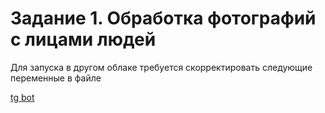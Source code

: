 # Задание 1. Обработка фотографий с лицами людей

Для запуска в другом облаке требуется скорректировать следующие переменные в файле


[tg bot](https://t.me/vvot10_2023_bot)